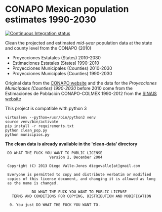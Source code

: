 CONAPO Mexican population estimates 1990-2030
=============================================

[![Continuous Integration status](https://secure.travis-ci.org/diegovalle/conapo-2010.png)](http://travis-ci.org/diegovalle/conapo-2010)

Clean the projected and estimated *mid-year* population data at the state and
county level from the CONAPO (2010)

* Proyecciones Estatales (States) 2010-2030
* Estimaciones Estatales (States) 1990-2010
* Proyecciones Municipales (Counties) 2010-2030
* Proyecciones Municipales (Counties) 1990-2030

Original data from the [CONAPO website](http://www.conapo.gob.mx/es/CONAPO/Proyecciones)
and the data for the _Proyecciones Municipales (Counties) 1990-2030_ before 2010 come from the  Estimaciones de Población CONAPO-COLMEX 1990-2012 from the [SINAIS website](http://www.sinais.salud.gob.mx/basesdedatos/index.html)

This project is compatible with python 3

```shell
virtualenv --python=/usr/bin/python3 venv
source venv/bin/activate
pip install -r requirements.txt
python clean_pop.py
python municipios.py
```
__The clean data is already available in the 'clean-data' directory__

```
 DO WHAT THE FUCK YOU WANT TO PUBLIC LICENSE 
                    Version 2, December 2004 

 Copyright (C) 2013 Diego Valle-Jones diegovalle[at]gmail.com

 Everyone is permitted to copy and distribute verbatim or modified 
 copies of this license document, and changing it is allowed as long 
 as the name is changed. 

            DO WHAT THE FUCK YOU WANT TO PUBLIC LICENSE 
   TERMS AND CONDITIONS FOR COPYING, DISTRIBUTION AND MODIFICATION 

  0. You just DO WHAT THE FUCK YOU WANT TO.
```

